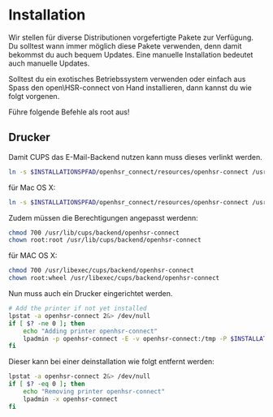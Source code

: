 # Installation

Wir stellen für diverse Distributionen vorgefertigte Pakete zur Verfügung.
Du solltest wann immer möglich diese Pakete verwenden, denn damit bekommst du auch bequem Updates. Eine manuelle Installation bedeutet auch manuelle Updates.

Solltest du ein exotisches Betriebssystem verwenden oder einfach aus Spass den open\HSR-connect von Hand installieren, dann kannst du wie folgt vorgenen.

Führe folgende Befehle als root aus!

## Drucker
Damit CUPS das E-Mail-Backend nutzen kann muss dieses verlinkt werden.

```bash
ln -s $INSTALLATIONSPFAD/openhsr_connect/resources/openhsr-connect /usr/lib/cups/backend/openhsr-connect
```
für Mac OS X:
```bash
ln -s $INSTALLATIONSPFAD/openhsr_connect/resources/openhsr-connect /usr/libexec/cups/backend/openhsr-connect
```

Zudem müssen die Berechtigungen angepasst werdenn:

```bash
chmod 700 /usr/lib/cups/backend/openhsr-connect
chown root:root /usr/lib/cups/backend/openhsr-connect
```
für MAC OS X:
```bash
chmod 700 /usr/libexec/cups/backend/openhsr-connect
chown root:wheel /usr/libexec/cups/backend/openhsr-connect
```

Nun muss auch ein Drucker eingerichtet werden.
```bash
# Add the printer if not yet installed
lpstat -a openhsr-connect 2&> /dev/null
if [ $? -ne 0 ]; then
    echo "Adding printer openhsr-connect"
    lpadmin -p openhsr-connect -E -v openhsr-connect:/tmp -P $INSTALLATIONSPFAD/openhsr_connect/resources/Generic-PostScript_Printer-Postscript.ppd
fi
```


Dieser kann bei einer deinstallation wie folgt entfernt werden:
```bash
lpstat -a openhsr-connect 2&> /dev/null
if [ $? -eq 0 ]; then
    echo "Removing printer openhsr-connect"
    lpadmin -x openhsr-connect
fi
```
